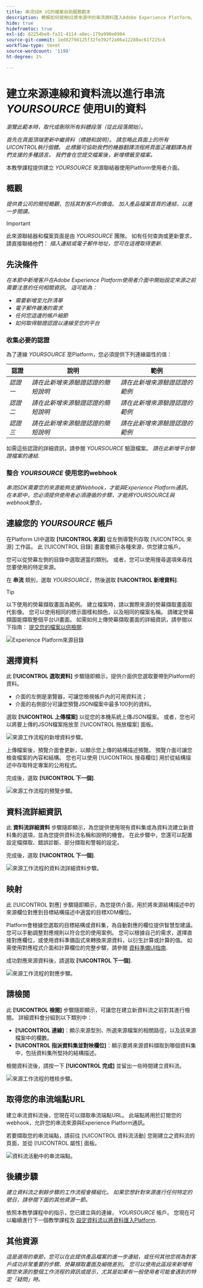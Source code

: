 ```yaml
---
title: 串流SDK UI的檔案自助服務範本
description: 瞭解如何使用UI將來源中的串流資料匯入Adobe Experience Platform。
hide: true
hidefromtoc: true
exl-id: 82254be0-fa31-4114-a0ec-179a990e0904
source-git-commit: 1ed82798125f32fe392f2a06a12280ac61f225c6
workflow-type: tm+mt
source-wordcount: '1198'
ht-degree: 1%

---
```


# 建立來源連線和資料流以進行串流 *YOURSOURCE* 使用UI的資料

*瀏覽此範本時，取代或刪除所有斜體段落（從此段落開始）。*

*首先在頁面頂端更新中繼資料（標題和說明）。 請忽略此頁面上的所有UICONTROL執行個體。 此標籤可協助我們的機器翻譯流程將頁面正確翻譯為我們支援的多種語言。 我們會在您提交檔案後，新增標籤至檔案。*

本教學課程提供建立 *YOURSOURCE* 來源聯結器使用Platform使用者介面。

## 概觀

*提供貴公司的簡短概觀，包括其對客戶的價值。 加入產品檔案首頁的連結，以進一步閱讀。*

>[!IMPORTANT]
>
>此來源聯結器和檔案頁面是由 *YOURSOURCE* 團隊。 如有任何查詢或更新要求，請直接聯絡他們： *插入連結或電子郵件地址，您可在這裡取得更新*.

## 先決條件

*在本節中新增客戶在Adobe Experience Platform使用者介面中開始設定來源之前需要注意的任何相關資訊。 這可能為：*

* *需要新增至允許清單*
* *電子郵件雜湊的需求*
* *任何您這邊的帳戶細節*
* *如何取得驗證認證以連線至您的平台*

### 收集必要的認證

為了連線 *YOURSOURCE* 至Platform，您必須提供下列連線屬性的值：

| 認證 | 說明 | 範例 |
| --- | --- | --- |
| *認證一* | *請在此新增來源驗證認證的簡短說明* | *請在此新增來源驗證認證的範例* |
| *認證二* | *請在此新增來源驗證認證的簡短說明* | *請在此新增來源驗證認證的範例* |
| *認證三* | *請在此新增來源驗證認證的簡短說明* | *請在此新增來源驗證認證的範例* |

如需這些認證的詳細資訊，請參閱 *YOURSOURCE* 驗證檔案。 *請在此新增平台驗證檔案的連結*.

### 整合 *YOURSOURCE* 使用您的webhook

*串流SDK需要您的來源能夠支援Webhook，才能與Experience Platform通訊。 在本節中，您必須提供使用者必須遵循的步驟，才能將YOURSOURCE與webhook整合。*

## 連線您的 *YOURSOURCE* 帳戶

在Platform UI中選取 **[!UICONTROL 來源]** 從左側導覽列存取 [!UICONTROL 來源] 工作區。 此 [!UICONTROL 目錄] 畫面會顯示各種來源，供您建立帳戶。

您可以從熒幕左側的目錄中選取適當的類別。 或者，您可以使用搜尋選項來尋找您要使用的特定來源。

在 **串流** 類別，選取 *YOURSOURCE*，然後選取 **[!UICONTROL 新增資料]**.

>[!TIP]
>
>以下使用的熒幕擷取畫面為範例。 建立檔案時，請以實際來源的熒幕擷取畫面取代影像。 您可以使用相同的標示圖樣和顏色，以及相同的檔案名稱。 請確定熒幕擷圖能擷取整個平台UI畫面。 如需如何上傳熒幕擷取畫面的詳細資訊，請參閱以下指南： [提交您的檔案以供檢閱](../documentation/github.md).

![Experience Platform來源目錄](../assets/streaming/catalog.png)

## 選擇資料

此 **[!UICONTROL 選取資料]** 步驟隨即顯示，提供介面供您選取要帶到Platform的資料。

* 介面的左側是瀏覽器，可讓您檢視帳戶內的可用資料流；
* 介面的右側部分可讓您預覽JSON檔案中最多100列的資料。

選取 **[!UICONTROL 上傳檔案]** 以從您的本機系統上傳JSON檔案。 或者，您也可以將要上傳的JSON檔案拖放至 [!UICONTROL 拖放檔案] 面板。

![來源工作流程的新增資料步驟。](../assets/streaming/add-data.png)

上傳檔案後，預覽介面會更新，以顯示您上傳的結構描述預覽。 預覽介面可讓您檢查檔案的內容和結構。 您也可以使用 [!UICONTROL 搜尋欄位] 用於從結構描述中存取特定專案的公用程式。

完成後，選取 **[!UICONTROL 下一個]**.

![來源工作流程的預覽步驟。](../assets/streaming/preview.png)

## 資料流詳細資訊

此 **資料流詳細資料** 步驟隨即顯示，為您提供使用現有資料集或為資料流建立新資料集的選項，並為您提供資料流名稱和說明的機會。 在此步驟中，您還可以配置設定檔擷取、錯誤診斷、部分擷取和警報的設定。

完成後，選取 **[!UICONTROL 下一個]**.

![來源工作流程的資料流詳細資料步驟。](../assets/streaming/dataflow-detail.png)

## 映射

此 [!UICONTROL 對應] 步驟隨即顯示，為您提供介面，用於將來源結構描述中的來源欄位對應到目標結構描述中適當的目標XDM欄位。

Platform會根據您選取的目標結構或資料集，為自動對應的欄位提供智慧型建議。 您可以手動調整對應規則以符合您的使用案例。 您可以根據自己的需求，選擇直接對應欄位，或使用資料準備函式來轉換來源資料，以衍生計算或計算的值。 如需使用對應程式介面和計算欄位的完整步驟，請參閱 [資料準備UI指南](https://experienceleague.adobe.com/docs/experience-platform/data-prep/ui/mapping.html).

成功對應來源資料後，請選取 **[!UICONTROL 下一個]**.

![來源工作流程的對應步驟。](../assets/streaming/mapping.png)

## 請檢閱

此 **[!UICONTROL 檢閱]** 步驟隨即顯示，可讓您在建立新資料流之前對其進行檢閱。 詳細資料會分組到以下類別中：

* **[!UICONTROL 連線]**：顯示來源型別、所選來源檔案的相關路徑，以及該來源檔案中的欄數。
* **[!UICONTROL 指派資料集並對映欄位]**：顯示要將來源資料擷取到哪個資料集中，包括資料集所堅持的結構描述。

檢閱資料流後，請按一下 **[!UICONTROL 完成]** 並留出一些時間建立資料流。

![來源工作流程的稽核步驟。](../assets/streaming/review.png)

## 取得您的串流端點URL

建立串流資料流後，您現在可以擷取串流端點URL。 此端點將用於訂閱您的webhook，允許您的串流來源與Experience Platform通訊。

若要擷取您的串流端點，請前往 [!UICONTROL 資料流活動] 您剛建立之資料流的頁面，並從 [!UICONTROL 屬性] 面板。

![資料流活動中的串流端點。](../assets/testing/endpoint-test.png)

## 後續步驟

*建立資料流之剩餘步驟的工作流程會模組化。 如果您想針對來源進行任何特定的號召，請參閱下面的其他資源一節。*

依照本教學課程中的指示，您已建立與的連線， *YOURSOURCE* 帳戶。 您現在可以繼續進行下一個教學課程及 [設定資料流以將資料匯入Platform](https://experienceleague.adobe.com/docs/experience-platform/sources/ui-tutorials/dataflow/crm.html).

## 其他資源

*這是選用的章節，您可以在此提供產品檔案的進一步連結，或任何其他您視為對客戶成功非常重要的步驟、熒幕擷取畫面及細微差別。 您可以使用此區段來新增有關您來源的整個工作流程的資訊或提示，尤其是如果有一般使用者可能會遇到的特定「疑問」時。*
